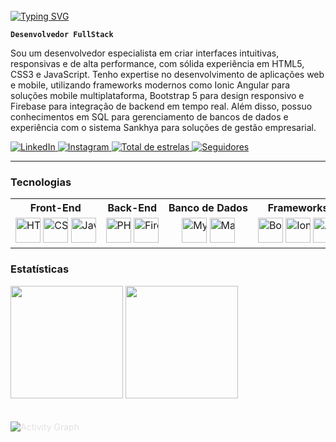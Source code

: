 <!-- Banner animado com Typing SVG -->
<!-- Exibe uma mensagem de boas-vindas animada com efeito de digitação -->
<!-- Para alterar o texto, modifique o parâmetro `lines` na URL do SVG abaixo -->
<br>

<!-- Componente Typing SVG - animado -->
<a href="https://git.io/typing-svg">
  <img
    src="https://readme-typing-svg.demolab.com/?color=00bfbf&size=35&center=true&vCenter=true&width=1000&lines=Hello+World!;+My+Name+is+Oséias+Melo;I+study+Systems+Analysis+and+development;Welcome!+:%29"
    alt="Typing SVG"
  />
</a>

<br>

<!-- Título principal -->
<!-- Modifique o texto entre os asteriscos para alterar o título principal -->
**`Desenvolvedor FullStack`**

<!-- Descrição profissional -->
<!-- Altere o texto abaixo para atualizar sua descrição/resumo profissional -->
Sou um desenvolvedor especialista em criar interfaces intuitivas, responsivas e de alta performance, com sólida experiência em HTML5, CSS3 e JavaScript. Tenho expertise no desenvolvimento de aplicações web e mobile, utilizando frameworks modernos como Ionic Angular para soluções mobile multiplataforma, Bootstrap 5 para design responsivo e Firebase para integração de backend em tempo real. Além disso, possuo conhecimentos em SQL para gerenciamento de bancos de dados e experiência com o sistema Sankhya para soluções de gestão empresarial.

<!-- Links para redes sociais e GitHub -->
<!-- Atualize os URLs href para seus perfis reais -->
<p align="left">
  <!-- Link LinkedIn - altere href para seu perfil -->
  <a href="https://www.linkedin.com/in/oseiascmo">
    <img
      alt="LinkedIn"
      src="https://img.shields.io/badge/LinkedIn-0077B5?style=for-the-badge&logo=linkedin&logoColor=white"
    />
  </a>

  <!-- Link Instagram - altere href para seu perfil -->
  <a href="https://www.instagram.com/oseiascmo/">
    <img
      alt="Instagram"
      src="https://img.shields.io/badge/Instagram-E4405F?style=for-the-badge&logo=instagram&logoColor=white"
    />
  </a>

  <!-- Link para repositórios ordenados por estrelas -->
  <a href="https://github.com/oseiascmelo?tab=repositories&sort=stargazers">
    <img
      alt="Total de estrelas"
      title="Total de estrelas GitHub"
      src="https://custom-icon-badges.demolab.com/github/stars/oseiascmelo?color=55960c&style=for-the-badge&labelColor=488207&logo=star&label=estrelas"
    />
  </a>

  <!-- Link para seguidores no GitHub -->
  <a href="https://github.com/oseiascmelo?tab=followers">
    <img
      alt="Seguidores"
      title="Me siga no GitHub"
      src="https://custom-icon-badges.demolab.com/github/followers/oseiascmelo?color=236ad3&labelColor=1155ba&style=for-the-badge&logo=github&label=Seguidores&logoColor=white"
    />
  </a>
</p>

<!-- Linha horizontal para separar seções -->
---

<!-- Seção de Tecnologias -->
<!-- Para alterar os títulos das colunas, modifique o texto dentro das tags <th> -->
### Tecnologias

<table style="border: none; width: 100%;">
  <tr>
    <!-- Cabeçalho da tabela - nomes das categorias -->
    <th style="white-space: nowrap; border: none; width: 14.28%;">Front-End</th>
    <th style="white-space: nowrap; border: none; width: 14.28%;">Back-End</th>
    <th style="white-space: nowrap; border: none; width: 14.28%;">Banco de Dados</th>
    <th style="white-space: nowrap; border: none; width: 14.28%;">Frameworks</th>
    <th style="white-space: nowrap; border: none; width: 14.28%;">Versionamento</th>
    <th style="white-space: nowrap; border: none; width: 14.28%;">Editores & IDEs</th>
    <th style="white-space: nowrap; border: none; width: 14.28%;">Documentação</th>
  </tr>
  <tr>
    <!-- Ícones de tecnologias com tooltip (title) e tamanho fixo -->
    <!-- Para alterar as tecnologias, substitua a URL da imagem e o título (title) -->
    <td align="center" style="white-space: nowrap; width: 14.28%;">
      <img title="HTML5" src="https://cdn.jsdelivr.net/gh/devicons/devicon@latest/icons/html5/html5-original.svg" width="40px" />
      <img title="CSS3" src="https://cdn.jsdelivr.net/gh/devicons/devicon@latest/icons/css3/css3-original.svg" width="40px" />
      <img title="JavaScript" src="https://cdn.jsdelivr.net/gh/devicons/devicon@latest/icons/javascript/javascript-original.svg" width="40px" />
    </td>
    <td align="center" style="white-space: nowrap; border: none; width: 14.28%;">
      <img title="PHP" src="https://cdn.jsdelivr.net/gh/devicons/devicon@latest/icons/php/php-original.svg" width="40px" />
      <img title="Firebase" src="https://cdn.jsdelivr.net/gh/devicons/devicon@latest/icons/firebase/firebase-original.svg" width="40px" />
    </td>
    <td align="center" style="white-space: nowrap; border: none; width: 14.28%;">
      <img title="MySQL" src="https://cdn.jsdelivr.net/gh/devicons/devicon@latest/icons/mysql/mysql-original.svg" width="40px" />
      <img title="MariaDB" src="https://cdn.jsdelivr.net/gh/devicons/devicon@latest/icons/mariadb/mariadb-original.svg" width="40px" />
    </td>
    <td align="center" style="white-space: nowrap; border: none; width: 14.28%;">
      <img title="Bootstrap" src="https://cdn.jsdelivr.net/gh/devicons/devicon@latest/icons/bootstrap/bootstrap-original.svg" width="40px" />
      <img title="Ionic" src="https://cdn.jsdelivr.net/gh/devicons/devicon@latest/icons/ionic/ionic-original.svg" width="40px" />
      <img title="AngularJS" src="https://cdn.jsdelivr.net/gh/devicons/devicon@latest/icons/angularjs/angularjs-original.svg" width="40px" />
    </td>
    <td align="center" style="white-space: nowrap; border: none; width: 14.28%;">
      <img title="Git" src="https://cdn.jsdelivr.net/gh/devicons/devicon@latest/icons/git/git-original.svg" width="40px" />
      <img title="GitHub" src="https://cdn.jsdelivr.net/gh/devicons/devicon@latest/icons/github/github-original.svg" width="40px" />
    </td>
    <td align="center" style="white-space: nowrap; border: none; width: 14.28%;">
      <img title="VSCode" src="https://cdn.jsdelivr.net/gh/devicons/devicon@latest/icons/vscode/vscode-original.svg" width="40px" />
      <img title="DBeaver" src="https://cdn.jsdelivr.net/gh/devicons/devicon@latest/icons/dbeaver/dbeaver-original.svg" width="40px" />
    </td>
    <td align="center" style="white-space: nowrap; border: none; width: 14.28%;">
      <img title="Markdown" src="https://cdn.jsdelivr.net/gh/devicons/devicon@latest/icons/markdown/markdown-original.svg" width="40px" />
    </td>
  </tr>
</table>

<!-- Seção de Estatísticas do GitHub -->
<!-- Para alterar o username nas estatísticas, modifique o parâmetro username nas URLs abaixo -->
### Estatísticas

<p align="start">
  <!-- Card com estatísticas gerais do GitHub -->
  <img height="180" src="https://github-readme-stats.vercel.app/api?username=oseiascmo&show_icons=true&theme=tokyonight&include_all_commits=true&locale=pt-br" />
  
  <!-- Card com linguagens mais usadas no GitHub -->
  <img height="180" src="https://github-readme-stats.vercel.app/api/top-langs/?username=oseiascmo&theme=tokyonight&layout=compact&custom_title=Tecnologias" />
</p>

<!-- Gráfico de atividades do GitHub -->
<!-- Para mudar cores e username, altere parâmetros na URL abaixo -->
<p>
  <img 
    style="margin: 20px 0; border: 10px; color: E4E2E2;" 
    alt="Activity Graph" 
    src="https://github-readme-activity-graph.vercel.app/graph?username=oseiascmo&bg_color=1A1B27&color=6DA7F2&line=BB94F2&point=3BB4A7&area=true" 
  />
</p>
